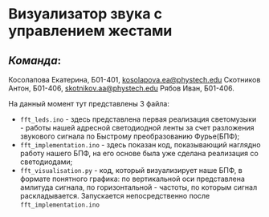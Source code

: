 # Визуализатор звука с управлением жестами

## *Команда*:

Косолапова Екатерина, Б01-401, kosolapova.ea@phystech.edu
Скотников Антон, Б01-406, skotnikov.aa@phystech.edu
Рябов Иван, Б01-406.

На данный момент тут представлены 3 файла:
* `fft_leds.ino` - здесь представлена первая реализация светомузыки - работы нашей адресной светодиодной ленты за счет разложения звукового сигнала по Быстрому преобразованию Фурье(БПФ);
* `fft_implementation.ino` - здесь показан код, показывающий наглядно работу нашего БПФ, на его основе была уже сделана реализация со светодиодами;
* `fft_visualisation.py` - код, который визуализирует наше БПФ, в формате понятного графика: по вертикальной оси представлена амлитуда сигнала, по горизонтальной - частоты, по которым сигнал раскладывается. Запускается непосредственно после `fft_implementation.ino`


